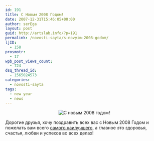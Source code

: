 ```yaml
---
id: 191
title: С Новым 2008 Годом!
date: 2007-12-31T15:46:05+00:00
author: serEga
layout: post
guid: http://artslab.info/?p=191
permalink: /novosti-sayta/s-novyim-2008-godom/
ljID:
  - 158
prosmotr:
  - 17
wpb_post_views_count:
  - 724
dsq_thread_id:
  - 1565024573
categories:
  - novosti-sayta
tags:
  - new year
  - news
---
```

<p style="text-align: center">
  <img src="http://artslab.info/wp-content/christmas-tree-128x128.png" alt="С новым 2008 годом!" />
</p>

Дорогие друзья, хочу поздравить всех вас с Новым 2008 Годом и пожелать вам всего <a href="http://www.glatis.kz/tmp/2008.php" target="_blank">самого наилучшего</a>, а главное это здоровья, счастья, любви и успехов во всех делах!